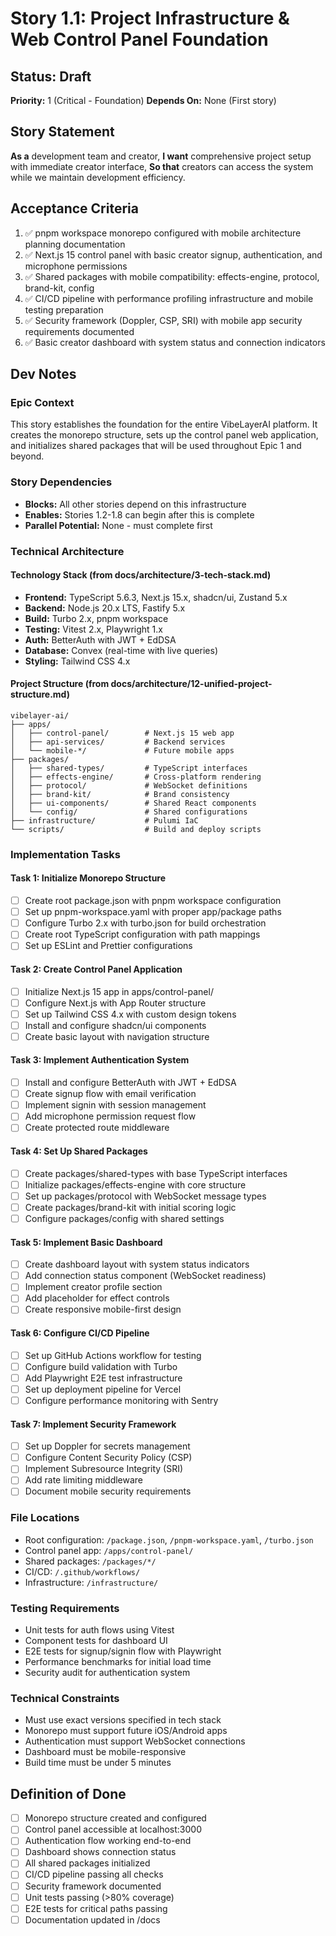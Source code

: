 # Story 1.1: Project Infrastructure & Web Control Panel Foundation

## Status: Draft
**Priority:** 1 (Critical - Foundation)
**Depends On:** None (First story)

## Story Statement
**As a** development team and creator,
**I want** comprehensive project setup with immediate creator interface,
**So that** creators can access the system while we maintain development efficiency.

## Acceptance Criteria
1. ✅ pnpm workspace monorepo configured with mobile architecture planning documentation
2. ✅ Next.js 15 control panel with basic creator signup, authentication, and microphone permissions
3. ✅ Shared packages with mobile compatibility: effects-engine, protocol, brand-kit, config
4. ✅ CI/CD pipeline with performance profiling infrastructure and mobile testing preparation
5. ✅ Security framework (Doppler, CSP, SRI) with mobile app security requirements documented
6. ✅ Basic creator dashboard with system status and connection indicators

## Dev Notes

### Epic Context
This story establishes the foundation for the entire VibeLayerAI platform. It creates the monorepo structure, sets up the control panel web application, and initializes shared packages that will be used throughout Epic 1 and beyond.

### Story Dependencies
- **Blocks:** All other stories depend on this infrastructure
- **Enables:** Stories 1.2-1.8 can begin after this is complete
- **Parallel Potential:** None - must complete first

### Technical Architecture

#### Technology Stack (from docs/architecture/3-tech-stack.md)
- **Frontend:** TypeScript 5.6.3, Next.js 15.x, shadcn/ui, Zustand 5.x
- **Backend:** Node.js 20.x LTS, Fastify 5.x
- **Build:** Turbo 2.x, pnpm workspace
- **Testing:** Vitest 2.x, Playwright 1.x
- **Auth:** BetterAuth with JWT + EdDSA
- **Database:** Convex (real-time with live queries)
- **Styling:** Tailwind CSS 4.x

#### Project Structure (from docs/architecture/12-unified-project-structure.md)
```
vibelayer-ai/
├── apps/
│   ├── control-panel/        # Next.js 15 web app
│   ├── api-services/         # Backend services
│   └── mobile-*/             # Future mobile apps
├── packages/
│   ├── shared-types/         # TypeScript interfaces
│   ├── effects-engine/       # Cross-platform rendering
│   ├── protocol/             # WebSocket definitions
│   ├── brand-kit/            # Brand consistency
│   ├── ui-components/        # Shared React components
│   └── config/               # Shared configurations
├── infrastructure/           # Pulumi IaC
└── scripts/                  # Build and deploy scripts
```

### Implementation Tasks

#### Task 1: Initialize Monorepo Structure
- [ ] Create root package.json with pnpm workspace configuration
- [ ] Set up pnpm-workspace.yaml with proper app/package paths
- [ ] Configure Turbo 2.x with turbo.json for build orchestration
- [ ] Create root TypeScript configuration with path mappings
- [ ] Set up ESLint and Prettier configurations

#### Task 2: Create Control Panel Application
- [ ] Initialize Next.js 15 app in apps/control-panel/
- [ ] Configure Next.js with App Router structure
- [ ] Set up Tailwind CSS 4.x with custom design tokens
- [ ] Install and configure shadcn/ui components
- [ ] Create basic layout with navigation structure

#### Task 3: Implement Authentication System
- [ ] Install and configure BetterAuth with JWT + EdDSA
- [ ] Create signup flow with email verification
- [ ] Implement signin with session management
- [ ] Add microphone permission request flow
- [ ] Create protected route middleware

#### Task 4: Set Up Shared Packages
- [ ] Create packages/shared-types with base TypeScript interfaces
- [ ] Initialize packages/effects-engine with core structure
- [ ] Set up packages/protocol with WebSocket message types
- [ ] Create packages/brand-kit with initial scoring logic
- [ ] Configure packages/config with shared settings

#### Task 5: Implement Basic Dashboard
- [ ] Create dashboard layout with system status indicators
- [ ] Add connection status component (WebSocket readiness)
- [ ] Implement creator profile section
- [ ] Add placeholder for effect controls
- [ ] Create responsive mobile-first design

#### Task 6: Configure CI/CD Pipeline
- [ ] Set up GitHub Actions workflow for testing
- [ ] Configure build validation with Turbo
- [ ] Add Playwright E2E test infrastructure
- [ ] Set up deployment pipeline for Vercel
- [ ] Configure performance monitoring with Sentry

#### Task 7: Implement Security Framework
- [ ] Set up Doppler for secrets management
- [ ] Configure Content Security Policy (CSP)
- [ ] Implement Subresource Integrity (SRI)
- [ ] Add rate limiting middleware
- [ ] Document mobile security requirements

### File Locations
- Root configuration: `/package.json`, `/pnpm-workspace.yaml`, `/turbo.json`
- Control panel app: `/apps/control-panel/`
- Shared packages: `/packages/*/`
- CI/CD: `/.github/workflows/`
- Infrastructure: `/infrastructure/`

### Testing Requirements
- Unit tests for auth flows using Vitest
- Component tests for dashboard UI
- E2E tests for signup/signin flow with Playwright
- Performance benchmarks for initial load time
- Security audit for authentication system

### Technical Constraints
- Must use exact versions specified in tech stack
- Monorepo must support future iOS/Android apps
- Authentication must support WebSocket connections
- Dashboard must be mobile-responsive
- Build time must be under 5 minutes

## Definition of Done
- [ ] Monorepo structure created and configured
- [ ] Control panel accessible at localhost:3000
- [ ] Authentication flow working end-to-end
- [ ] Dashboard shows connection status
- [ ] All shared packages initialized
- [ ] CI/CD pipeline passing all checks
- [ ] Security framework documented
- [ ] Unit tests passing (>80% coverage)
- [ ] E2E tests for critical paths passing
- [ ] Documentation updated in /docs